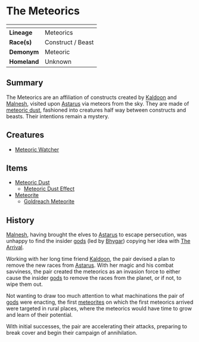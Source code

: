 # The Meteorics

| []() | |
| --- | --- |
| **Lineage** | Meteorics |
| **Race(s)** | Construct / Beast |
| **Demonym** | Meteoric |
| **Homeland** | Unknown |

## Summary

The Meteorics are an affiliation of constructs created by [Kaldoon](../gods/deities/kaldoon.md) and [Malnesh](../gods/deities/malnesh.md), visited upon [Astarus](../planes/astarus.md) via meteors from the sky. They are made of [meteoric dust](../items/meteoric/meteoric-dust.md), fashioned into creatures half way between constructs and beasts. Their intentions remain a mystery.

## Creatures

- [Meteoric Watcher](../creatures/meteoric-watcher.md)

## Items

- [Meteoric Dust](../items/meteoric/meteoric-dust.md)
  - [Meteoric Dust Effect](../items/meteoric/meteoric-dust-effect.md)
- [Meteorite](../items/meteoric/meteorite.md)
  - [Goldreach Meteorite](../items/meteoric/meteorites/goldreach-meteorite.md)

## History

[Malnesh](../gods/deities/malnesh.md), having brought the elves to [Astarus](../planes/astarus.md) to escape persecution, was unhappy to find the insider [gods](../gods/gods.md) (led by [Bhygar](../gods/deities/bhygar.md)) copying her idea with [The Arrival](../history/events/the-arrival.md).

Working with her long time friend [Kaldoon](../gods/deities/kaldoon.md), the pair devised a plan to remove the new races from [Astarus](../planes/astarus.md). With her magic and his combat savviness, the pair created the meteorics as an invasion force to either cause the insider [gods](../gods/gods.md) to remove the races from the planet, or if not, to wipe them out.

Not wanting to draw too much attention to what machinations the pair of [gods](../gods/gods.md) were enacting, the first [meteorites](../items/meteoric/meteorite.md) on which the first meteorics arrived were targeted in rural places, where the meteorics would have time to grow and learn of their potential.

With initial successes, the pair are accelerating their attacks, preparing to break cover and begin their campaign of annihilation.
